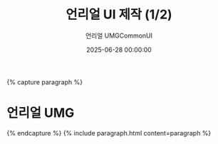 ﻿---
title: "언리얼 UI 제작 (1/2)"
date: 2025-06-28 00:00:00
layout: post
image: "images/icon_36.gif"
subtitle: 
 - "언리얼 UMG"
 - "CommonUI"
description: "언리얼 UMG 사용, 분석결과를 소개합니다"
published: true
order: 9801
---

{% capture paragraph %}
# 언리얼 UMG


{% endcapture %}
{% include paragraph.html content=paragraph %}